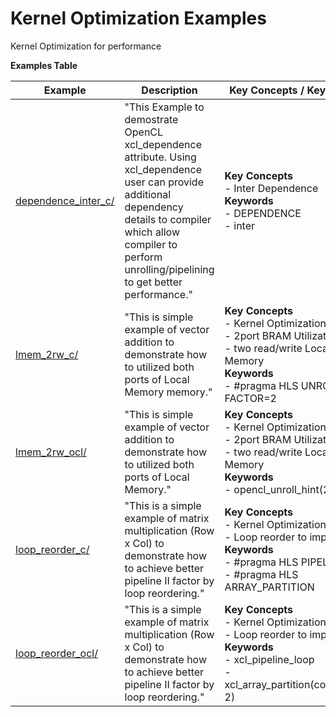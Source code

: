 Kernel Optimization Examples
==================================
Kernel Optimization for performance

 __Examples Table__ 

Example        | Description           | Key Concepts / Keywords 
---------------|-----------------------|-------------------------
[dependence_inter_c/][]|"This Example to demostrate OpenCL xcl_dependence attribute. Using xcl_dependence user can provide additional dependency details to compiler which allow compiler to perform unrolling/pipelining to get better performance."|__Key__ __Concepts__<br> - Inter Dependence<br>__Keywords__<br> - DEPENDENCE<br> - inter
[lmem_2rw_c/][]|"This is simple example of vector addition to demonstrate how to utilized both ports of Local Memory memory."|__Key__ __Concepts__<br> - Kernel Optimization<br> - 2port BRAM Utilization<br> - two read/write Local Memory<br>__Keywords__<br> - #pragma HLS UNROLL FACTOR=2
[lmem_2rw_ocl/][]|"This is simple example of vector addition to demonstrate how to utilized both ports of Local Memory."|__Key__ __Concepts__<br> - Kernel Optimization<br> - 2port BRAM Utilization<br> - two read/write Local Memory<br>__Keywords__<br> - opencl_unroll_hint(2)
[loop_reorder_c/][]|"This is a simple example of matrix multiplication (Row x Col) to demonstrate how to achieve better pipeline II factor by loop reordering."|__Key__ __Concepts__<br> - Kernel Optimization<br> - Loop reorder to improve II<br>__Keywords__<br> - #pragma HLS PIPELINE<br> - #pragma HLS ARRAY_PARTITION
[loop_reorder_ocl/][]|"This is a simple example of matrix multiplication (Row x Col) to demonstrate how to achieve better pipeline II factor by loop reordering."|__Key__ __Concepts__<br> - Kernel Optimization<br> - Loop reorder to improve II<br>__Keywords__<br> - xcl_pipeline_loop<br> - xcl_array_partition(complete, 2)

[.]:.
[dependence_inter_c/]:dependence_inter_c/
[lmem_2rw_c/]:lmem_2rw_c/
[lmem_2rw_ocl/]:lmem_2rw_ocl/
[loop_reorder_c/]:loop_reorder_c/
[loop_reorder_ocl/]:loop_reorder_ocl/
